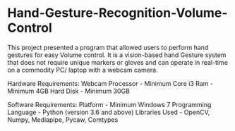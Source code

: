 # Hand-Gesture-Recognition-Volume-Control
This project presented a program that allowed users to perform hand gestures for easy Volume control. It is a vision-based hand Gesture system that does not require unique markers or gloves and can operate in real-time on a commodity PC/ laptop with a webcam camera.

Hardware Requirements:
Webcam
Processor - Minimum Core i3
Ram - Minimum 4GB
Hard Disk - Minimum 30GB


Software Requirements:
Platform - Minimum Windows 7 
Programming Language - Python (version 3.6 and above)
Libraries Used - OpenCV, Numpy, Mediapipe, Pycaw, Comtypes


